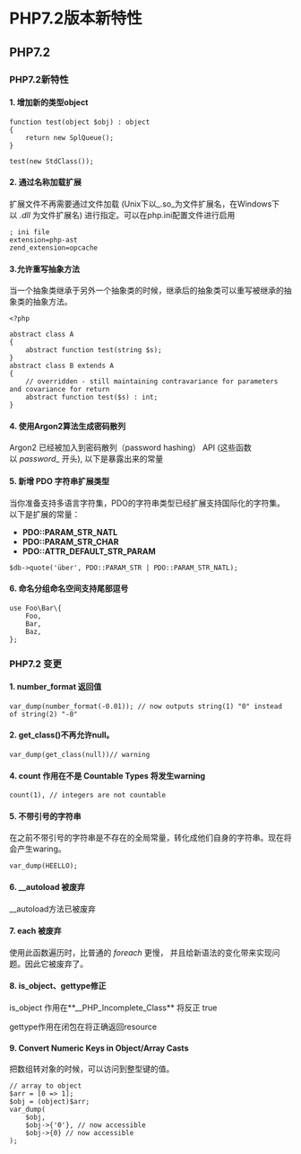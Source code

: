 # PHP7.2版本新特性


## PHP7.2

### PHP7.2新特性

#### 1\. 增加新的类型object

```
function test(object $obj) : object
{
    return new SplQueue();
}

test(new StdClass());

```

#### 2\. 通过名称加载扩展

扩展文件不再需要通过文件加载 (Unix下以_.so_为文件扩展名，在Windows下以 _.dll_ 为文件扩展名) 进行指定。可以在php.ini配置文件进行启用

```
; ini file
extension=php-ast
zend_extension=opcache

```

#### 3.允许重写抽象方法

当一个抽象类继承于另外一个抽象类的时候，继承后的抽象类可以重写被继承的抽象类的抽象方法。

```
<?php

abstract class A
{
    abstract function test(string $s);
}
abstract class B extends A
{
    // overridden - still maintaining contravariance for parameters and covariance for return
    abstract function test($s) : int;
}

```

#### 4\. 使用Argon2算法生成密码散列

Argon2 已经被加入到密码散列（password hashing） API (这些函数以 _password__ 开头), 以下是暴露出来的常量

#### 5\. 新增 PDO 字符串扩展类型

当你准备支持多语言字符集，PDO的字符串类型已经扩展支持国际化的字符集。以下是扩展的常量：

*   **PDO::PARAM_STR_NATL**
*   **PDO::PARAM_STR_CHAR**
*   **PDO::ATTR_DEFAULT_STR_PARAM**

```
$db->quote('über', PDO::PARAM_STR | PDO::PARAM_STR_NATL);

```

#### 6\. 命名分组命名空间支持尾部逗号

```
use Foo\Bar\{
    Foo,
    Bar,
    Baz,
};

```

### PHP7.2 变更

#### 1\. number_format 返回值

```
var_dump(number_format(-0.01)); // now outputs string(1) "0" instead of string(2) "-0"

```

#### 2\. get_class()不再允许null。

```
var_dump(get_class(null))// warning

```

#### 4\. count 作用在不是 Countable Types 将发生warning

```
count(1), // integers are not countable

```

#### 5\. 不带引号的字符串

在之前不带引号的字符串是不存在的全局常量，转化成他们自身的字符串。现在将会产生waring。

```
var_dump(HEELLO);

```

#### 6\. __autoload 被废弃

__autoload方法已被废弃

#### 7\. each 被废弃

使用此函数遍历时，比普通的 _foreach_ 更慢， 并且给新语法的变化带来实现问题。因此它被废弃了。

#### 8\. is_object、gettype修正

is_object 作用在**__PHP_Incomplete_Class** 将反正 true

gettype作用在闭包在将正确返回resource

#### 9\. Convert Numeric Keys in Object/Array Casts

把数组转对象的时候，可以访问到整型键的值。

```
// array to object
$arr = [0 => 1];
$obj = (object)$arr;
var_dump(
    $obj,
    $obj->{'0'}, // now accessible
    $obj->{0} // now accessible
);
```
